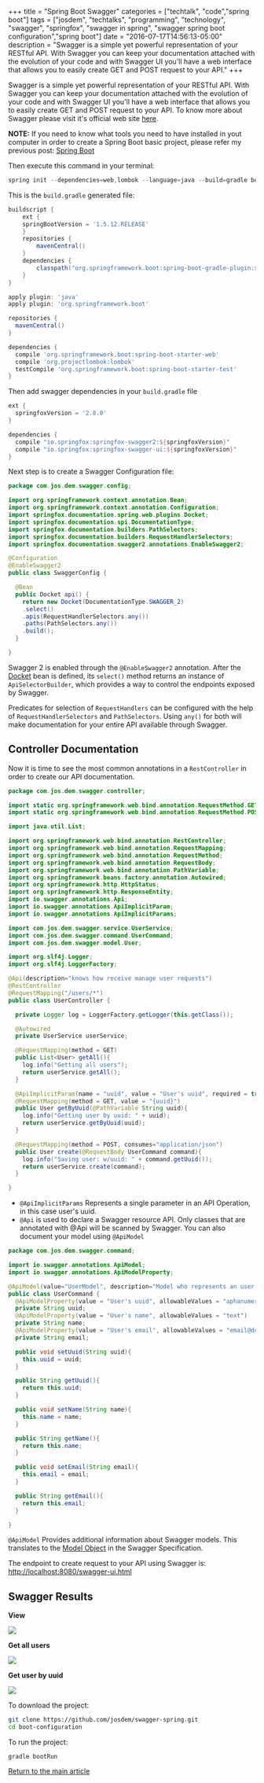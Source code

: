 +++
title = "Spring Boot Swagger"
categories = ["techtalk", "code","spring boot"]
tags = ["josdem", "techtalks", "programming", "technology", "swagger", "springfox", "swagger in spring", "swagger spring boot configuration","spring boot"]
date = "2016-07-17T14:56:13-05:00"
description = "Swagger is a simple yet powerful representation of your RESTful API. With Swagger you can keep your documentation attached with the evolution of your code and with Swagger UI you'll have a web interface that allows you to easily create GET and POST request to your API."
+++

Swagger is a simple yet powerful representation of your RESTful API. With Swagger you can keep your documentation attached with the evolution of your code and with Swagger UI you'll have a web interface that allows you to easily create GET and POST request to your API. To know more about Swagger please visit it's official web site [here](https://swagger.io/).

**NOTE:** If you need to know what tools you need to have installed in yout computer in order to create a Spring Boot basic project, please refer my previous post: [Spring Boot](/techtalk/spring_boot)

Then execute this command in your terminal:

```groovy
spring init --dependencies=web,lombok --language=java --build=gradle boot-configuration
```

This is the `build.gradle` generated file:


```groovy
buildscript {
	ext {
    springBootVersion = '1.5.12.RELEASE'
	}
	repositories {
		mavenCentral()
	}
	dependencies {
		classpath("org.springframework.boot:spring-boot-gradle-plugin:${springBootVersion}")
	}
}

apply plugin: 'java'
apply plugin: 'org.springframework.boot'

repositories {
  mavenCentral()
}

dependencies {
  compile 'org.springframework.boot:spring-boot-starter-web'
  compile 'org.projectlombok:lombok'
  testCompile 'org.springframework.boot:spring-boot-starter-test'
}
```

Then add swagger dependencies in your `build.gradle` file

```groovy
ext {
  springfoxVersion = '2.8.0'
}

dependencies {
  compile "io.springfox:springfox-swagger2:${springfoxVersion}"
  compile "io.springfox:springfox-swagger-ui:${springfoxVersion}"
}
```

Next step is to create a Swagger Configuration file:

```java
package com.jos.dem.swagger.config;

import org.springframework.context.annotation.Bean;
import org.springframework.context.annotation.Configuration;
import springfox.documentation.spring.web.plugins.Docket;
import springfox.documentation.spi.DocumentationType;
import springfox.documentation.builders.PathSelectors;
import springfox.documentation.builders.RequestHandlerSelectors;
import springfox.documentation.swagger2.annotations.EnableSwagger2;

@Configuration
@EnableSwagger2
public class SwaggerConfig {

  @Bean
  public Docket api() {
    return new Docket(DocumentationType.SWAGGER_2)
    .select()
    .apis(RequestHandlerSelectors.any())
    .paths(PathSelectors.any())
    .build();
  }

}
```

Swagger 2 is enabled through the `@EnableSwagger2` annotation. After the [Docket](http://springfox.github.io/springfox/javadoc/2.7.0/index.html?springfox/documentation/spring/web/plugins/Docket.html) bean is defined, its `select()` method returns an instance of `ApiSelectorBuilder`, which provides a way to control the endpoints exposed by Swagger.

Predicates for selection of `RequestHandlers` can be configured with the help of `RequestHandlerSelectors` and `PathSelectors`. Using `any()` for both will make documentation for your entire API available through Swagger.

## Controller Documentation

Now it is time to see the most common annotations in a `RestController` in order to create our API documentation.

```java
package com.jos.dem.swagger.controller;

import static org.springframework.web.bind.annotation.RequestMethod.GET;
import static org.springframework.web.bind.annotation.RequestMethod.POST;

import java.util.List;

import org.springframework.web.bind.annotation.RestController;
import org.springframework.web.bind.annotation.RequestMapping;
import org.springframework.web.bind.annotation.RequestMethod;
import org.springframework.web.bind.annotation.RequestBody;
import org.springframework.web.bind.annotation.PathVariable;
import org.springframework.beans.factory.annotation.Autowired;
import org.springframework.http.HttpStatus;
import org.springframework.http.ResponseEntity;
import io.swagger.annotations.Api;
import io.swagger.annotations.ApiImplicitParam;
import io.swagger.annotations.ApiImplicitParams;

import com.jos.dem.swagger.service.UserService;
import com.jos.dem.swagger.command.UserCommand;
import com.jos.dem.swagger.model.User;

import org.slf4j.Logger;
import org.slf4j.LoggerFactory;

@Api(description="knows how receive manage user requests")
@RestController
@RequestMapping("/users/*")
public class UserController {

  private Logger log = LoggerFactory.getLogger(this.getClass());

  @Autowired
  private UserService userService;

  @RequestMapping(method = GET)
  public List<User> getAll(){
    log.info("Getting all users");
    return userService.getAll();
  }

  @ApiImplicitParam(name = "uuid", value = "User's uuid", required = true, dataType = "string", paramType = "path")
  @RequestMapping(method = GET, value = "{uuid}")
  public User getByUuid(@PathVariable String uuid){
    log.info("Getting user by uuid: " + uuid);
    return userService.getByUuid(uuid);
  }

  @RequestMapping(method = POST, consumes="application/json")
  public User create(@RequestBody UserCommand command){
    log.info("Saving user: w/uuid: " + command.getUuid());
    return userService.create(command);
  }

}
```

* `@ApiImplicitParams` Represents a single parameter in an API Operation, in this case user's uuid.
* `@Api` is used to declare a Swagger resource API. Only classes that are annotated with @Api will be scanned by Swagger. You can also document your model using `@ApiModel`

```java
package com.jos.dem.swagger.command;

import io.swagger.annotations.ApiModel;
import io.swagger.annotations.ApiModelProperty;

@ApiModel(value="UserModel", description="Model who represents an user entity")
public class UserCommand {
  @ApiModelProperty(value = "User's uuid", allowableValues = "aphanumeric")
  private String uuid;
  @ApiModelProperty(value = "User's name", allowableValues = "text")
  private String name;
  @ApiModelProperty(value = "User's email", allowableValues = "email@domain")
  private String email;

  public void setUuid(String uuid){
    this.uuid = uuid;
  }

  public String getUuid(){
    return this.uuid;
  }

  public void setName(String name){
    this.name = name;
  }

  public String getName(){
    return this.name;
  }

  public void setEmail(String email){
    this.email = email;
  }

  public String getEmail(){
    return this.email;
  }

}
```

`@ApiModel` Provides additional information about Swagger models. This translates to the [Model Object](https://github.com/OAI/OpenAPI-Specification/blob/master/versions/1.2.md#527-model-object) in the Swagger Specification.

The endpoint to create request to your API using Swagger is: [http://localhost:8080/swagger-ui.html](http://localhost:8080/swagger-ui.html)

## Swagger Results

**View**

<img src="/img/techtalks/spring/swagger1.png">

**Get all users**

<img src="/img/techtalks/spring/swagger2.png">

**Get user by uuid**

<img src="/img/techtalks/spring/swagger3.png">

To download the project:

```bash
git clone https://github.com/josdem/swagger-spring.git
cd boot-configuration
```

To run the project:

```
gradle bootRun
```

[Return to the main article](/techtalk/spring)
